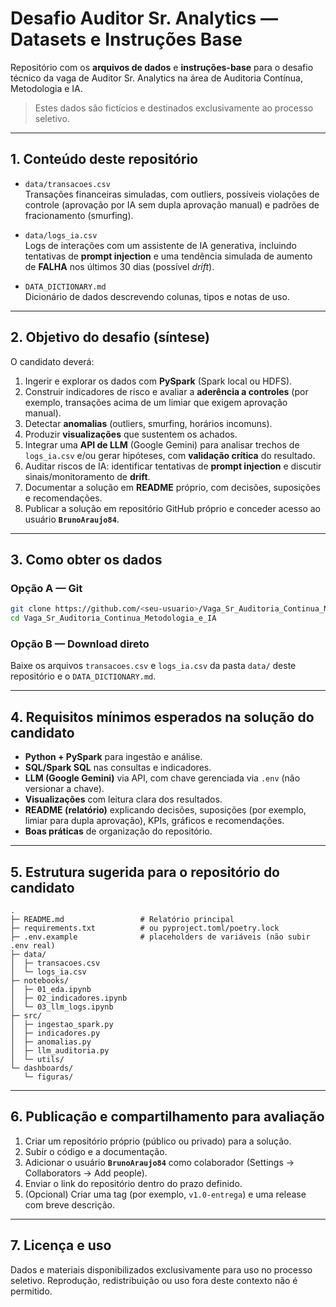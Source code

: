 # Desafio Auditor Sr. Analytics — Datasets e Instruções Base
Repositório com os **arquivos de dados** e **instruções-base** para o desafio técnico da vaga de Auditor Sr. Analytics na área de Auditoria Contínua, Metodologia e IA.

> Estes dados são fictícios e destinados exclusivamente ao processo seletivo.

---

## 1. Conteúdo deste repositório

- `data/transacoes.csv`  
  Transações financeiras simuladas, com outliers, possíveis violações de controle (aprovação por IA sem dupla aprovação manual) e padrões de fracionamento (smurfing).

- `data/logs_ia.csv`  
  Logs de interações com um assistente de IA generativa, incluindo tentativas de **prompt injection** e uma tendência simulada de aumento de **FALHA** nos últimos 30 dias (possível *drift*).

- `DATA_DICTIONARY.md`  
  Dicionário de dados descrevendo colunas, tipos e notas de uso.

---

## 2. Objetivo do desafio (síntese)

O candidato deverá:
1. Ingerir e explorar os dados com **PySpark** (Spark local ou HDFS).
2. Construir indicadores de risco e avaliar a **aderência a controles** (por exemplo, transações acima de um limiar que exigem aprovação manual).
3. Detectar **anomalias** (outliers, smurfing, horários incomuns).
4. Produzir **visualizações** que sustentem os achados.
5. Integrar uma **API de LLM** (Google Gemini) para analisar trechos de `logs_ia.csv` e/ou gerar hipóteses, com **validação crítica** do resultado.
6. Auditar riscos de IA: identificar tentativas de **prompt injection** e discutir sinais/monitoramento de **drift**.
7. Documentar a solução em **README** próprio, com decisões, suposições e recomendações.
8. Publicar a solução em repositório GitHub próprio e conceder acesso ao usuário **`BrunoAraujo84`**.

---

## 3. Como obter os dados

### Opção A — Git
```bash
git clone https://github.com/<seu-usuario>/Vaga_Sr_Auditoria_Continua_Metodologia_e_IA.git
cd Vaga_Sr_Auditoria_Continua_Metodologia_e_IA
```

### Opção B — Download direto
Baixe os arquivos `transacoes.csv` e `logs_ia.csv` da pasta `data/` deste repositório e o `DATA_DICTIONARY.md`.

---

## 4. Requisitos mínimos esperados na solução do candidato

- **Python + PySpark** para ingestão e análise.
- **SQL/Spark SQL** nas consultas e indicadores.
- **LLM (Google Gemini)** via API, com chave gerenciada via `.env` (não versionar a chave).
- **Visualizações** com leitura clara dos resultados.
- **README (relatório)** explicando decisões, suposições (por exemplo, limiar para dupla aprovação), KPIs, gráficos e recomendações.
- **Boas práticas** de organização do repositório.

---

## 5. Estrutura sugerida para o repositório do candidato

```
.
├─ README.md                 # Relatório principal
├─ requirements.txt          # ou pyproject.toml/poetry.lock
├─ .env.example              # placeholders de variáveis (não subir .env real)
├─ data/
│  ├─ transacoes.csv
│  └─ logs_ia.csv
├─ notebooks/
│  ├─ 01_eda.ipynb
│  ├─ 02_indicadores.ipynb
│  └─ 03_llm_logs.ipynb
├─ src/
│  ├─ ingestao_spark.py
│  ├─ indicadores.py
│  ├─ anomalias.py
│  ├─ llm_auditoria.py
│  └─ utils/
└─ dashboards/
   └─ figuras/
```

---

## 6. Publicação e compartilhamento para avaliação

1. Criar um repositório próprio (público ou privado) para a solução.
2. Subir o código e a documentação.
3. Adicionar o usuário **`BrunoAraujo84`** como colaborador (Settings → Collaborators → Add people).
4. Enviar o link do repositório dentro do prazo definido.
5. (Opcional) Criar uma tag (por exemplo, `v1.0-entrega`) e uma release com breve descrição.

---

## 7. Licença e uso

Dados e materiais disponibilizados exclusivamente para uso no processo seletivo. Reprodução, redistribuição ou uso fora deste contexto não é permitido.
